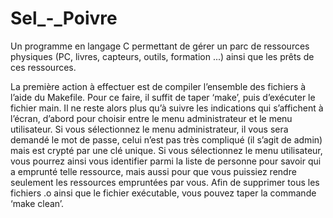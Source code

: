 # Sel_-_Poivre
Un programme en langage C permettant de gérer un parc de ressources physiques (PC, livres, capteurs, outils, formation ...) ainsi que les prêts de ces ressources.

La première action à effectuer est de compiler l’ensemble des fichiers à l’aide du Makefile.
Pour ce faire, il suffit de taper ‘make’, puis d’exécuter le fichier main. Il ne reste alors plus
qu’à suivre les indications qui s’affichent à l’écran, d’abord pour choisir entre le menu
administrateur et le menu utilisateur. Si vous sélectionnez le menu administrateur, il vous
sera demandé le mot de passe, celui n’est pas très compliqué (il s’agit de admin) mais est
crypté par une clé unique. Si vous sélectionnez le menu utilisateur, vous pourrez ainsi vous
identifier parmi la liste de personne pour savoir qui a emprunté telle ressource, mais aussi
pour que vous puissiez rendre seulement les ressources empruntées par vous.
Afin de supprimer tous les fichiers .o ainsi que le fichier exécutable, vous pouvez taper la
commande ‘make clean’.
